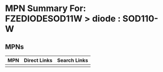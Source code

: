 



# MPN Summary For: FZEDIODESOD11W > diode : SOD110-W

## MPNs
  

|MPN|Direct Links|Search Links|
| :--- | :--- | :--- |
||||
